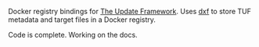 Docker registry bindings for
[The Update Framework](http://theupdateframework.com/).
Uses [dxf](https://github.com/davedoesdev/dxf) to store TUF metadata and target
files in a Docker registry.

Code is complete. Working on the docs.

